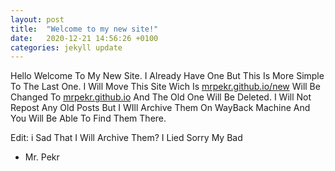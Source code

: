 ```yaml
---
layout: post
title:  "Welcome to my new site!"
date:   2020-12-21 14:56:26 +0100
categories: jekyll update
---
```

Hello Welcome To My New Site. I Already Have One But This Is More Simple To The Last One. I Will Move This Site Wich Is [mrpekr.github.io/new][mrpekr/new] Will Be Changed To [mrpekr.github.io][mrpekr] And The Old One Will Be Deleted. I Will Not Repost Any Old Posts But I WIll Archive Them On WayBack Machine And You Will Be Able To Find Them There.

Edit: i Sad That I Will Archive Them? I Lied Sorry My Bad

- Mr. Pekr

[mrpekr/new]: https://mrpekr.github.io/new
[mrpekr]: https://mrpekr.github.io